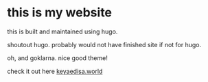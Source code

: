 # this is my website

this is built and maintained using hugo.

shoutout hugo. probably would not have finished site if not for hugo.

oh, and goklarna. nice good theme!

check it out here [keyaedisa.world](https://keyaedisa.world)
